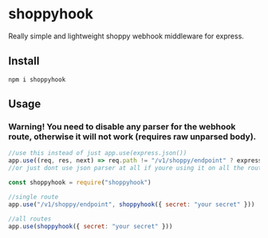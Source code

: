 # shoppyhook
Really simple and lightweight shoppy webhook middleware for express.

## Install
```
npm i shoppyhook
```

## Usage
### Warning! You need to disable any parser for the webhook route, otherwise it will not work (requires raw unparsed body).
```js
//use this instead of just app.use(express.json())
app.use((req, res, next) => req.path != "/v1/shoppy/endpoint" ? express.json(req, res, next) : next())
//or just dont use json parser at all if youre using it on all the routes
```

```js
const shoppyhook = require("shoppyhook")

//single route
app.use("/v1/shoppy/endpoint", shoppyhook({ secret: "your secret" }))

//all routes
app.use(shoppyhook({ secret: "your secret" }))
```